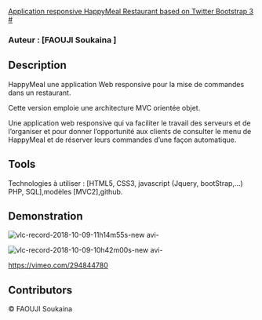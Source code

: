 
[Application responsive HappyMeal Restaurant  based on Twitter Bootstrap 3
#](https://github.com/faoujisoka/HappyMeal.git)
 
 
### Auteur : [FAOUJI Soukaina ] 

## Description

 HappyMeal une application Web responsive pour la mise de commandes dans un restaurant. 

 Cette version emploie une architecture MVC orientée objet.
 

 Une application web responsive qui va faciliter le travail des serveurs et de l’organiser et pour donner l’opportunité aux clients de consulter le menu de HappyMeal et de réserver leurs commandes d’une façon automatique.  

 ## Tools
 Technologies à utiliser : [HTML5, CSS3, javascript (Jquery, bootStrap,…) PHP, SQL],modèles [MVC2],github.
 
 ## Demonstration
 
 
 ![vlc-record-2018-10-09-11h14m55s-new avi-](https://user-images.githubusercontent.com/28999404/46663484-1749d080-cbb6-11e8-9822-7600c4980eb1.gif)


![vlc-record-2018-10-09-10h42m00s-new avi-](https://user-images.githubusercontent.com/28999404/46661523-4ad62c00-cbb1-11e8-890d-eb805c87e2a4.gif)


https://vimeo.com/294844780

 ## Contributors
 © FAOUJI Soukaina
